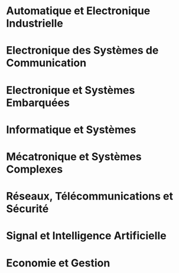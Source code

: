 # Automatique et Electronique Industrielle

# Electronique des Systèmes de Communication

# Electronique et Systèmes Embarquées

# Informatique et Systèmes

# Mécatronique et Systèmes Complexes

# Réseaux, Télécommunications et Sécurité

# Signal et Intelligence Artificielle

# Economie et Gestion

